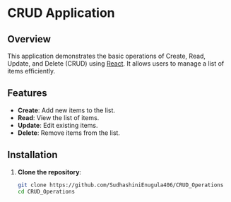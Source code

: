 # CRUD Application

## Overview

This application demonstrates the basic operations of Create, Read, Update, and Delete (CRUD) using [React](https://reactjs.org/). It allows users to manage a list of items efficiently.

## Features

- **Create**: Add new items to the list.
- **Read**: View the list of items.
- **Update**: Edit existing items.
- **Delete**: Remove items from the list.

## Installation

1. **Clone the repository**:

   ```bash
   git clone https://github.com/SudhashiniEnugula406/CRUD_Operations
   cd CRUD_Operations
